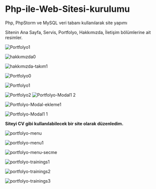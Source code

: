 # Php-ile-Web-Sitesi-kurulumu
Php, PhpStorm ve MySQL veri tabanı kullanılarak site yapımı

Sitenin Ana Sayfa, Servis, Portfolyo, Hakkımızda, İletişim bölümlerine ait resimler.

![Portfolyo1](https://github.com/PelinToy/Php-ile-Web-Sitesi-kurulumu/assets/111890867/b257c5e7-13d8-4de8-b0c9-69490abd57ba)

![hakkımızda0](https://github.com/PelinToy/Php-ile-Web-Sitesi-kurulumu/assets/111890867/2b8960ed-eaeb-4d4d-8bf4-3f434bcd2331)

![hakkımızda-takım1](https://github.com/PelinToy/Php-ile-Web-Sitesi-kurulumu/assets/111890867/84f6e17c-80fa-458d-a1f6-7e7af47b48bc)

![Portfolyo0](https://github.com/PelinToy/Php-ile-Web-Sitesi-kurulumu/assets/111890867/57386cc1-8585-44e5-a84a-14247d3a3b77)

![Portfolyo1](https://github.com/PelinToy/Php-ile-Web-Sitesi-kurulumu/assets/111890867/a516ea05-d156-4218-a46a-332a7eea0cb2)

![Portfolyo2](https://github.com/PelinToy/Php-ile-Web-Sitesi-kurulumu/assets/111890867/2f270a6c-f01c-47d3-8054-8195498bff39)
![Portfolyo-Modal1 2](https://github.com/PelinToy/Php-ile-Web-Sitesi-kurulumu/assets/111890867/5daa058f-7630-49e3-8e25-d18d80a00777)

![Portfolyo-Modal-ekleme1](https://github.com/PelinToy/Php-ile-Web-Sitesi-kurulumu/assets/111890867/6507473d-0e81-416f-a0d0-883914f41b2c)

![Portfolyo-Modal1 1](https://github.com/PelinToy/Php-ile-Web-Sitesi-kurulumu/assets/111890867/a6242a82-27df-4835-a294-18c369c7e565)

**********Siteyi CV gibi kullanılabilecek bir site olarak düzenledim.**********

![portfolyo-menu](https://github.com/PelinToy/Php-ile-Web-Sitesi-kurulumu/assets/111890867/c907f635-8f1e-4642-9854-23ff2daa4802)

![portfolyo-menu1](https://github.com/PelinToy/Php-ile-Web-Sitesi-kurulumu/assets/111890867/63fa494e-e0bc-4d67-a283-59842fa5a884)

![portfolyo-menu-secme](https://github.com/PelinToy/Php-ile-Web-Sitesi-kurulumu/assets/111890867/5e1d7084-4266-4fb1-80b0-f9cdcae60504)

![portfolyo-trainings1](https://github.com/PelinToy/Php-ile-Web-Sitesi-kurulumu/assets/111890867/2dce337c-7a30-43e5-a3f5-1b6e1b0f6e2f)

![portfolyo-trainings2](https://github.com/PelinToy/Php-ile-Web-Sitesi-kurulumu/assets/111890867/f83bda9e-d26d-4daf-8309-8d7838a50b6f)

![portfolyo-trainings3](https://github.com/PelinToy/Php-ile-Web-Sitesi-kurulumu/assets/111890867/ec25f636-05b1-4c50-b557-15adf2e0f6e8)

